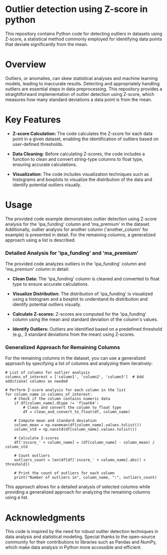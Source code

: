 # Outlier detection using Z-score in python
This repository contains Python code for detecting outliers in datasets using Z-score, a statistical method commonly employed for identifying data points that deviate significantly from the mean.


# Overview

Outliers, or anomalies, can skew statistical analyses and machine learning models, leading to inaccurate results. Detecting and appropriately handling outliers are essential steps in data preprocessing. This repository provides a straightforward implementation of outlier detection using Z-score, which measures how many standard deviations a data point is from the mean.

# Key Features

- **Z-score Calculation:** The code calculates the Z-score for each data point in a given dataset, enabling the identification of outliers based on user-defined thresholds.

- **Data Cleaning:** Before calculating Z-scores, the code includes a function to clean and convert string-type columns to float type, ensuring accurate calculations.

- **Visualization:** The code includes visualization techniques such as histograms and boxplots to visualize the distribution of the data and identify potential outliers visually.


# Usage

The provided code example demonstrates outlier detection using Z-score analysis for the 'ipa_funding' column and 'ma_premium' in the dataset. Additionally, outlier analysis for another column ('another_column' for example) is presented in detail. For the remaining columns, a generalized approach using a list is described.

### Detailed Analysis for 'ipa_funding' and 'ma_premium'

The provided code analyzes outliers in the 'ipa_funding' column and 'ma_premium' column in detail:

- **Clean Data:** The 'ipa_funding' column is cleaned and converted to float type to ensure accurate calculations.

- **Visualize Distribution:** The distribution of 'ipa_funding' is visualized using a histogram and a boxplot to understand its distribution and identify potential outliers visually.

- **Calculate Z-scores:** Z-scores are computed for the 'ipa_funding' column using the mean and standard deviation of the column's values.

- **Identify Outliers:**  Outliers are identified based on a predefined threshold (e.g., 3 standard deviations from the mean) using Z-scores.

### Generalized Approach for Remaining Columns

For the remaining columns in the dataset, you can use a generalized approach by specifying a list of columns and analyzing them iteratively:

```
# List of columns for outlier analysis
columns_of_interest = ['column1', 'column2', 'column3']  # Add additional columns as needed

# Perform Z-score analysis for each column in the list
for column_name in columns_of_interest:
    # Check if the column contains numeric data
    if df[column_name].dtype != 'float64':
        # Clean and convert the column to float type
        df = clean_and_convert_to_float(df, column_name)
    
    # Compute mean and standard deviation
    column_mean = np.nanmean(df[column_name].values.tolist())
    column_std = np.nanstd(df[column_name].values.tolist())
    
    # Calculate Z-scores
    df['zscore_' + column_name] = (df[column_name] - column_mean) / column_std
    
    # Count outliers
    outliers_count = len(df[df['zscore_' + column_name].abs() > threshold])
    
    # Print the count of outliers for each column
    print("Number of outliers in", column_name, ":", outliers_count)
```


This approach allows for a detailed analysis of selected columns while providing a generalized approach for analyzing the remaining columns using a list.

# Acknowledgments

This code is inspired by the need for robust outlier detection techniques in data analysis and statistical modeling. Special thanks to the open-source community for their contributions to libraries such as Pandas and NumPy, which make data analysis in Python more accessible and efficient.
